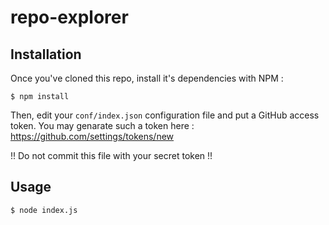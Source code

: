 repo-explorer
=============

## Installation

Once you've cloned this repo, install it's dependencies with NPM :
```shell
$ npm install
```

Then, edit your `conf/index.json` configuration file and put a GitHub access token.
You may genarate such a token here : https://github.com/settings/tokens/new

!! Do not commit this file with your secret token !!

## Usage

```shell
$ node index.js
```